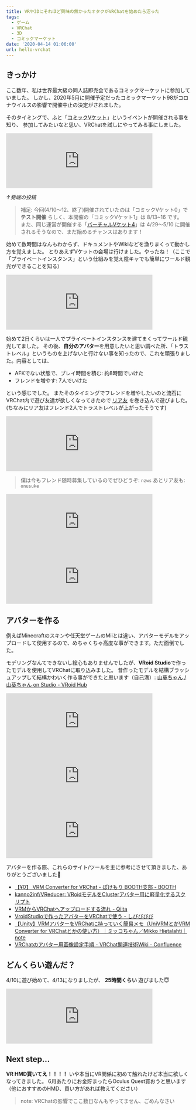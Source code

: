 ```yaml
---
title: VRや3Dにそれほど興味の無かったオタクがVRChatを始めたら沼った
tags:
  - ゲーム
  - VRChat
  - 3D
  - コミックマーケット
date: '2020-04-14 01:06:00'
url: hello-vrchat
---
```


## きっかけ

ここ数年、私は世界最大級の同人誌即売会であるコミックマーケットに参加していました。
しかし、2020年5月に開催予定だったコミックマーケット98がコロナウイルスの影響で開催中止の決定がされました。

そのタイミングで、ふと「[コミックVケット](https://comic-vket.com/)」というイベントが開催される事を知り、
参加してみたいなと思い、VRChatを試しにやってみる事にしました。

<iframe src="https://don.nzws.me/@nzws/103974441303424342/embed" class="mastodon-embed" style="max-width: 100%; border: 0" width="400" allowfullscreen="allowfullscreen"></iframe>

*↑発端の投稿*

> 補足: 今回(4/10～12、終了)開催されていたのは「コミックVケット0」で **テスト開催** らしく、本開催の「コミックVケット1」は 8/13~16 です。  
> また、同じ運営が開催する「[バーチャルVケット4](https://www.v-market.work/v4)」は 4/29～5/10 に開催されるそうなので、まだ始めるチャンスはあります！

始めて数時間はなんもわからず、ドキュメントやWikiなどを漁りまくって動かし方を覚えました。
とりあえずVケットの会場は行けました。やったね！（ここで「プライベートインスタンス」という仕組みを覚え陰キャでも簡単にワールド観光ができることを知る）

<iframe src="https://don.nzws.me/@nzws/103974825792108807/embed" class="mastodon-embed" style="max-width: 100%; border: 0" width="400" allowfullscreen="allowfullscreen"></iframe>

始めて2日くらいは一人でプライベートインスタンスを建てまくってワールド観光してました。
その後、**自分のアバター**を用意したいと思い調べた所、「トラストレベル」というものを上げないと行けない事を知ったので、これを頑張りました。内容としては、

- AFKでない状態で、プレイ時間を積む: 約8時間でいけた
- フレンドを増やす: 7人でいけた

という感じでした。
またそのタイミングでフレンドを増やしたいのと流石にVRChat内で遊び友達が欲しくなってきたので [リア友](https://don.nzws.me/@onusuke) を巻き込んで遊びました。(ちなみにリア友はフレンド2人でトラストレベルが上がったそうです)

<iframe src="https://don.nzws.me/@nzws/103981447767660412/embed" class="mastodon-embed" style="max-width: 100%; border: 0" width="400" allowfullscreen="allowfullscreen"></iframe>

> 僕は今もフレンド随時募集しているのでぜひどうぞ: `nzws`
> あとリア友も: `onusuke`

<iframe src="https://don.nzws.me/@onusuke/103977992357397060/embed" class="mastodon-embed" style="max-width: 100%; border: 0" width="400" allowfullscreen="allowfullscreen"></iframe>

<iframe src="https://don.nzws.me/@nzws/103977923805527525/embed" class="mastodon-embed" style="max-width: 100%; border: 0" width="400" allowfullscreen="allowfullscreen"></iframe>

## アバターを作る

例えばMinecraftのスキンや任天堂ゲームのMiiとは違い、アバターモデルをアップロードして使用するので、めちゃくちゃ高度な事ができます。ただ面倒でした。

モデリングなんてできないし絵心もありませんでしたが、**VRoid Studio**で作ったモデルを使用してVRChatに取り込みました。
昔作ったモデルを結構ブラッシュアップして結構かわいく作る事ができたと思います（自己満）: [山葵ちゃん / 山葵ちゃん on Studio - VRoid Hub](https://hub.vroid.com/characters/9173547278462499967/models/4429869472628904912)

<iframe src="https://don.nzws.me/@nzws/103989573641252759/embed" class="mastodon-embed" style="max-width: 100%; border: 0" width="400" allowfullscreen="allowfullscreen"></iframe>

<iframe src="https://don.nzws.me/@nzws/103990403183056917/embed" class="mastodon-embed" style="max-width: 100%; border: 0" width="400" allowfullscreen="allowfullscreen"></iframe>

<iframe src="https://don.nzws.me/@nzws/103990646687213381/embed" class="mastodon-embed" style="max-width: 100%; border: 0" width="400" allowfullscreen="allowfullscreen"></iframe>

アバターを作る際、これらのサイト/ツールを主に参考にさせて頂きました、ありがとうございました🙇

- [【¥0】 VRM Converter for VRChat - ぽけもり BOOTH支部 - BOOTH](https://booth.pm/ja/items/1025226)
- [kanno2inf/VReducer: VRoidモデルをClusterアバター用に軽量化するスクリプト](https://github.com/kanno2inf/VReducer)
- [VRMからVRChatへアップロードする流れ - Qiita](https://qiita.com/100/items/7315fe3a7eb75732ae43)
- [VroidStudioで作ったアバターをVRChatで使う - しびびびび](https://tomo-shi-vi.hateblo.jp/entry/20191012/1570864334)
- [【Unity】VRMアバターをVRChatに持っていく簡易メモ（UniVRMとかVRM Converter for VRChatとかの使い方）｜ミッコちゃん／Mikko Hietalahti｜note](https://note.com/mikkohietala/n/ne01eb4d416cb)
- [VRChatのアバター用画像設定手順 - VRChat関連技術Wiki - Confluence](https://tar-bin.atlassian.net/wiki/spaces/VRCHAT/pages/150437897)

## どんくらい遊んだ？

4/10に遊び始めて、4/13になりましたが、 **25時間くらい** 遊びました😇

<iframe src="https://don.nzws.me/@nzws/103992019989971418/embed" class="mastodon-embed" style="max-width: 100%; border: 0" width="400" allowfullscreen="allowfullscreen"></iframe>

## Next step...

**VR HMD買いてえ！！！！** いや本当にVR関係に初めて触れたけど本当に欲しくなってきました。
6月あたりにお金貯まったらOculus Quest買おうと思います（他におすすめのHMD、買い方があれば教えてください）

> note: VRChatの影響でここ数日なんもやってません、ごめんなさい

<script src="https://assets-don.nzws.me/embed.js" async="async"></script>
